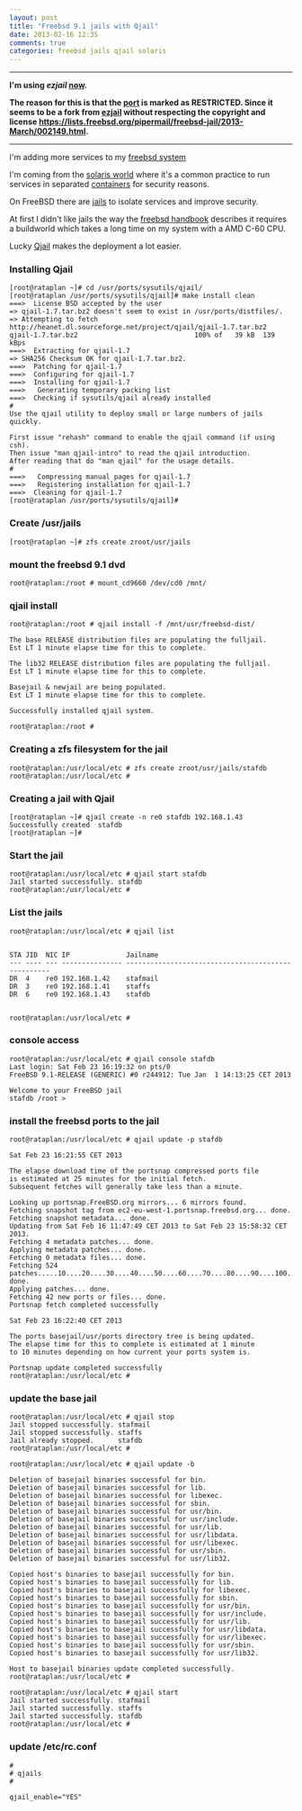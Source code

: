 ```yaml
---
layout: post
title: "Freebsd 9.1 jails with Qjail"
date: 2013-02-16 12:35
comments: true
categories: freebsd jails qjail solaris 
---
```


<hr />
<strong>

I'm using _ezjail_ <a href="/blog/2013/04/10/migrating-from-qjail-to-ezjail/">now</a>.

The reason for this is that the <a href="http://www.freshports.org/sysutils/qjail">port</a> is marked as RESTRICTED.
Since it seems to be a fork from <a href="http://erdgeist.org/arts/software/ezjail/">ezjail</a> without respecting the copyright and license <a href="https://lists.freebsd.org/pipermail/freebsd-jail/2013-March/002149.html">https://lists.freebsd.org/pipermail/freebsd-jail/2013-March/002149.html</a>.


</strong>

<hr />

I'm adding more services to my <a href="http://stafwag.github.com/blog/blog/2012/12/16/running-freebsd-9.0-on-asus-c60m1-i-motherboard/">freebsd system</a>

I'm coming from the <a href="http://en.wikipedia.org/wiki/Solaris_(operating_system)">solaris world</a> where it's a common practice to run services in separated <a href="http://en.wikipedia.org/wiki/Solaris_Containers">containers</a> for security reasons.

On FreeBSD there are <a href="http://en.wikipedia.org/wiki/FreeBSD_jail">jails</a> to isolate services and improve security.

At first I didn't like jails the way the <a href="http://www.freebsd.org/doc/handbook/jails.html">freebsd handbook</a> describes it requires a buildworld which takes a long time on my system with a AMD C-60 CPU.

Lucky <a href="http://sourceforge.net/projects/qjail/">Qjail</a> makes the deployment a lot easier.

### Installing Qjail

```
[root@rataplan ~]# cd /usr/ports/sysutils/qjail/
[root@rataplan /usr/ports/sysutils/qjail]# make install clean
===>  License BSD accepted by the user
=> qjail-1.7.tar.bz2 doesn't seem to exist in /usr/ports/distfiles/.
=> Attempting to fetch http://heanet.dl.sourceforge.net/project/qjail/qjail-1.7.tar.bz2
qjail-1.7.tar.bz2                             100% of   39 kB  139 kBps
===>  Extracting for qjail-1.7
=> SHA256 Checksum OK for qjail-1.7.tar.bz2.
===>  Patching for qjail-1.7
===>  Configuring for qjail-1.7
===>  Installing for qjail-1.7
===>   Generating temporary packing list
===>  Checking if sysutils/qjail already installed
#
Use the qjail utility to deploy small or large numbers of jails quickly.

First issue "rehash" command to enable the qjail command (if using csh).
Then issue "man qjail-intro" to read the qjail introduction.
After reading that do "man qjail" for the usage details.
#
===>   Compressing manual pages for qjail-1.7
===>   Registering installation for qjail-1.7
===>  Cleaning for qjail-1.7
[root@rataplan /usr/ports/sysutils/qjail]# 
```


### Create /usr/jails
```
[root@rataplan ~]# zfs create zroot/usr/jails
```

### mount the freebsd 9.1 dvd
```
root@rataplan:/root # mount_cd9660 /dev/cd0 /mnt/
```

### qjail install

```
root@rataplan:/root # qjail install -f /mnt/usr/freebsd-dist/

The base RELEASE distribution files are populating the fulljail.
Est LT 1 minute elapse time for this to complete.

The lib32 RELEASE distribution files are populating the fulljail.
Est LT 1 minute elapse time for this to complete.
 
Basejail & newjail are being populated.
Est LT 1 minute elapse time for this to complete.
 
Successfully installed qjail system.
 
root@rataplan:/root # 

```

### Creating a zfs filesystem for the jail

```
root@rataplan:/usr/local/etc # zfs create zroot/usr/jails/stafdb
root@rataplan:/usr/local/etc # 

```

### Creating a jail with Qjail
```
[root@rataplan ~]# qjail create -n re0 stafdb 192.168.1.43
Successfully created  stafdb
[root@rataplan ~]# 
```

### Start the jail

```
root@rataplan:/usr/local/etc # qjail start stafdb
Jail started successfully. stafdb
root@rataplan:/usr/local/etc # 
```

### List the jails

```
root@rataplan:/usr/local/etc # qjail list
 

STA JID  NIC IP              Jailname
--- ---- --- --------------- ---------------------------------------------------
DR  4    re0 192.168.1.42    stafmail
DR  3    re0 192.168.1.41    staffs
DR  6    re0 192.168.1.43    stafdb
 
 
root@rataplan:/usr/local/etc # 

```

### console access

```
root@rataplan:/usr/local/etc # qjail console stafdb
Last login: Sat Feb 23 16:19:32 on pts/0
FreeBSD 9.1-RELEASE (GENERIC) #0 r244912: Tue Jan  1 14:13:25 CET 2013

Welcome to your FreeBSD jail
stafdb /root >
```

### install the freebsd ports to the jail

```
root@rataplan:/usr/local/etc # qjail update -p stafdb
 
Sat Feb 23 16:21:55 CET 2013
 
The elapse download time of the portsnap compressed ports file
is estimated at 25 minutes for the initial fetch.
Subsequent fetches will generally take less than a minute.
 
Looking up portsnap.FreeBSD.org mirrors... 6 mirrors found.
Fetching snapshot tag from ec2-eu-west-1.portsnap.freebsd.org... done.
Fetching snapshot metadata... done.
Updating from Sat Feb 16 11:47:49 CET 2013 to Sat Feb 23 15:58:32 CET 2013.
Fetching 4 metadata patches... done.
Applying metadata patches... done.
Fetching 0 metadata files... done.
Fetching 524 patches.....10....20....30....40....50....60....70....80....90....100....110....120....130....140....150....160....170....180....190....200....210....220....230....240....250....260....270....280....290....300....310....320....330....340....350....360....370....380....390....400....410....420....430....440....450....460....470....480....490....500....510....520.. done.
Applying patches... done.
Fetching 42 new ports or files... done.
Portsnap fetch completed successfully
 
Sat Feb 23 16:22:40 CET 2013
 
The ports basejail/usr/ports directory tree is being updated.
The elapse time for this to complete is estimated at 1 minute
to 10 minutes depending on how current your ports system is.
 
Portsnap update completed successfully
root@rataplan:/usr/local/etc # 
```

### update the base jail

```
root@rataplan:/usr/local/etc # qjail stop
Jail stopped successfully. stafmail
Jail stopped successfully. staffs
Jail already stopped.      stafdb
root@rataplan:/usr/local/etc # 

root@rataplan:/usr/local/etc # qjail update -b 
 
Deletion of basejail binaries successful for bin.
Deletion of basejail binaries successful for lib.
Deletion of basejail binaries successful for libexec.
Deletion of basejail binaries successful for sbin.
Deletion of basejail binaries successful for usr/bin.
Deletion of basejail binaries successful for usr/include.
Deletion of basejail binaries successful for usr/lib.
Deletion of basejail binaries successful for usr/libdata.
Deletion of basejail binaries successful for usr/libexec.
Deletion of basejail binaries successful for usr/sbin.
Deletion of basejail binaries successful for usr/lib32.
 
Copied host's binaries to basejail successfully for bin.
Copied host's binaries to basejail successfully for lib.
Copied host's binaries to basejail successfully for libexec.
Copied host's binaries to basejail successfully for sbin.
Copied host's binaries to basejail successfully for usr/bin.
Copied host's binaries to basejail successfully for usr/include.
Copied host's binaries to basejail successfully for usr/lib.
Copied host's binaries to basejail successfully for usr/libdata.
Copied host's binaries to basejail successfully for usr/libexec.
Copied host's binaries to basejail successfully for usr/sbin.
Copied host's binaries to basejail successfully for usr/lib32.
 
Host to basejail binaries update completed successfully.
root@rataplan:/usr/local/etc # 

root@rataplan:/usr/local/etc # qjail start
Jail started successfully. stafmail
Jail started successfully. staffs
Jail started successfully. stafdb
root@rataplan:/usr/local/etc # 

```

### update /etc/rc.conf
```
#
# qjails
#

qjail_enable="YES"

```
